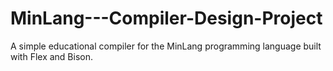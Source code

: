 # MinLang---Compiler-Design-Project
A simple educational compiler for the MinLang programming language built with Flex and Bison.
